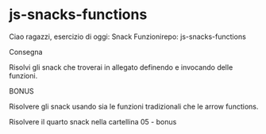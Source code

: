 # js-snacks-functions

Ciao ragazzi, esercizio di oggi: Snack Funzionirepo: js-snacks-functions
 
Consegna

  Risolvi gli snack che troverai in allegato definendo e invocando delle funzioni.
 
 
BONUS

  Risolvere gli snack usando sia le funzioni tradizionali che le arrow functions.
  
  Risolvere il quarto snack nella cartellina 05 - bonus

